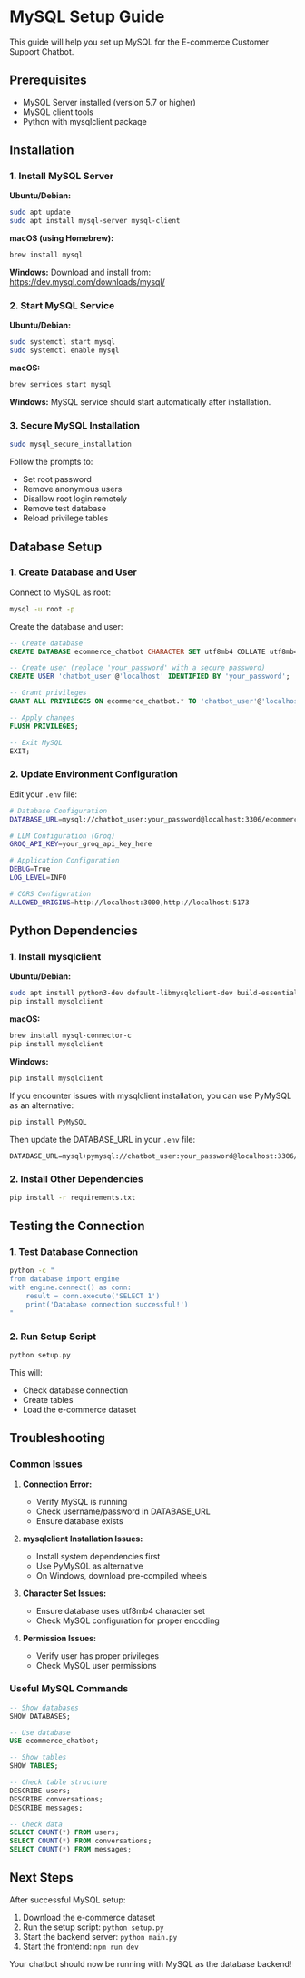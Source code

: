 # MySQL Setup Guide

This guide will help you set up MySQL for the E-commerce Customer Support Chatbot.

## Prerequisites

- MySQL Server installed (version 5.7 or higher)
- MySQL client tools
- Python with mysqlclient package

## Installation

### 1. Install MySQL Server

**Ubuntu/Debian:**
```bash
sudo apt update
sudo apt install mysql-server mysql-client
```

**macOS (using Homebrew):**
```bash
brew install mysql
```

**Windows:**
Download and install from: https://dev.mysql.com/downloads/mysql/

### 2. Start MySQL Service

**Ubuntu/Debian:**
```bash
sudo systemctl start mysql
sudo systemctl enable mysql
```

**macOS:**
```bash
brew services start mysql
```

**Windows:**
MySQL service should start automatically after installation.

### 3. Secure MySQL Installation

```bash
sudo mysql_secure_installation
```

Follow the prompts to:
- Set root password
- Remove anonymous users
- Disallow root login remotely
- Remove test database
- Reload privilege tables

## Database Setup

### 1. Create Database and User

Connect to MySQL as root:
```bash
mysql -u root -p
```

Create the database and user:
```sql
-- Create database
CREATE DATABASE ecommerce_chatbot CHARACTER SET utf8mb4 COLLATE utf8mb4_unicode_ci;

-- Create user (replace 'your_password' with a secure password)
CREATE USER 'chatbot_user'@'localhost' IDENTIFIED BY 'your_password';

-- Grant privileges
GRANT ALL PRIVILEGES ON ecommerce_chatbot.* TO 'chatbot_user'@'localhost';

-- Apply changes
FLUSH PRIVILEGES;

-- Exit MySQL
EXIT;
```

### 2. Update Environment Configuration

Edit your `.env` file:
```bash
# Database Configuration
DATABASE_URL=mysql://chatbot_user:your_password@localhost:3306/ecommerce_chatbot

# LLM Configuration (Groq)
GROQ_API_KEY=your_groq_api_key_here

# Application Configuration
DEBUG=True
LOG_LEVEL=INFO

# CORS Configuration
ALLOWED_ORIGINS=http://localhost:3000,http://localhost:5173
```

## Python Dependencies

### 1. Install mysqlclient

**Ubuntu/Debian:**
```bash
sudo apt install python3-dev default-libmysqlclient-dev build-essential
pip install mysqlclient
```

**macOS:**
```bash
brew install mysql-connector-c
pip install mysqlclient
```

**Windows:**
```bash
pip install mysqlclient
```

If you encounter issues with mysqlclient installation, you can use PyMySQL as an alternative:

```bash
pip install PyMySQL
```

Then update the DATABASE_URL in your `.env` file:
```
DATABASE_URL=mysql+pymysql://chatbot_user:your_password@localhost:3306/ecommerce_chatbot
```

### 2. Install Other Dependencies

```bash
pip install -r requirements.txt
```

## Testing the Connection

### 1. Test Database Connection

```bash
python -c "
from database import engine
with engine.connect() as conn:
    result = conn.execute('SELECT 1')
    print('Database connection successful!')
"
```

### 2. Run Setup Script

```bash
python setup.py
```

This will:
- Check database connection
- Create tables
- Load the e-commerce dataset

## Troubleshooting

### Common Issues

1. **Connection Error:**
   - Verify MySQL is running
   - Check username/password in DATABASE_URL
   - Ensure database exists

2. **mysqlclient Installation Issues:**
   - Install system dependencies first
   - Use PyMySQL as alternative
   - On Windows, download pre-compiled wheels

3. **Character Set Issues:**
   - Ensure database uses utf8mb4 character set
   - Check MySQL configuration for proper encoding

4. **Permission Issues:**
   - Verify user has proper privileges
   - Check MySQL user permissions

### Useful MySQL Commands

```sql
-- Show databases
SHOW DATABASES;

-- Use database
USE ecommerce_chatbot;

-- Show tables
SHOW TABLES;

-- Check table structure
DESCRIBE users;
DESCRIBE conversations;
DESCRIBE messages;

-- Check data
SELECT COUNT(*) FROM users;
SELECT COUNT(*) FROM conversations;
SELECT COUNT(*) FROM messages;
```

## Next Steps

After successful MySQL setup:

1. Download the e-commerce dataset
2. Run the setup script: `python setup.py`
3. Start the backend server: `python main.py`
4. Start the frontend: `npm run dev`

Your chatbot should now be running with MySQL as the database backend! 